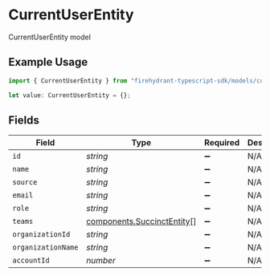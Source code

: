 # CurrentUserEntity

CurrentUserEntity model

## Example Usage

```typescript
import { CurrentUserEntity } from "firehydrant-typescript-sdk/models/components";

let value: CurrentUserEntity = {};
```

## Fields

| Field                                                                    | Type                                                                     | Required                                                                 | Description                                                              |
| ------------------------------------------------------------------------ | ------------------------------------------------------------------------ | ------------------------------------------------------------------------ | ------------------------------------------------------------------------ |
| `id`                                                                     | *string*                                                                 | :heavy_minus_sign:                                                       | N/A                                                                      |
| `name`                                                                   | *string*                                                                 | :heavy_minus_sign:                                                       | N/A                                                                      |
| `source`                                                                 | *string*                                                                 | :heavy_minus_sign:                                                       | N/A                                                                      |
| `email`                                                                  | *string*                                                                 | :heavy_minus_sign:                                                       | N/A                                                                      |
| `role`                                                                   | *string*                                                                 | :heavy_minus_sign:                                                       | N/A                                                                      |
| `teams`                                                                  | [components.SuccinctEntity](../../models/components/succinctentity.md)[] | :heavy_minus_sign:                                                       | N/A                                                                      |
| `organizationId`                                                         | *string*                                                                 | :heavy_minus_sign:                                                       | N/A                                                                      |
| `organizationName`                                                       | *string*                                                                 | :heavy_minus_sign:                                                       | N/A                                                                      |
| `accountId`                                                              | *number*                                                                 | :heavy_minus_sign:                                                       | N/A                                                                      |